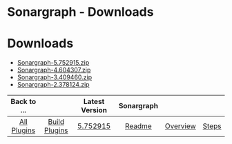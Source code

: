 
Sonargraph - Downloads
======================

# Downloads

- [Sonargraph-5.752915.zip](https://raw.githubusercontent.com/UrbanCode/IBM-UCB-PLUGINS/main/files/Sonargraph/Sonargraph-5.752915.zip)
- [Sonargraph-4.604307.zip](https://raw.githubusercontent.com/UrbanCode/IBM-UCB-PLUGINS/main/files/Sonargraph/Sonargraph-4.604307.zip)
- [Sonargraph-3.409460.zip](https://raw.githubusercontent.com/UrbanCode/IBM-UCB-PLUGINS/main/files/Sonargraph/Sonargraph-3.409460.zip)
- [Sonargraph-2.378124.zip](https://raw.githubusercontent.com/UrbanCode/IBM-UCB-PLUGINS/main/files/Sonargraph/Sonargraph-2.378124.zip)

|Back to ...||Latest Version|Sonargraph |||
| :---: | :---: | :---: | :---: | :---: | :---: |
|[All Plugins](../../index.md)|[Build Plugins](../README.md)|[5.752915](https://raw.githubusercontent.com/UrbanCode/IBM-UCB-PLUGINS/main/files/Sonargraph/Sonargraph-5.752915.zip)|[Readme](README.md)|[Overview](overview.md)|[Steps](steps.md)|
